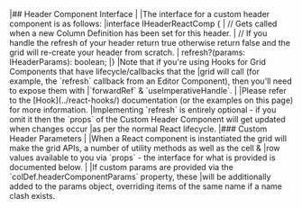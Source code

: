 <framework-specific-section frameworks="react">
|## Header Component Interface
|
|The interface for a custom header component is as follows:
</framework-specific-section>

<framework-specific-section frameworks="react">
<snippet transform={false} language="ts">
|interface IHeaderReactComp {
|    // Gets called when a new Column Definition has been set for this header.
|    // If you handle the refresh of your header return true otherwise return false and the grid will re-create your header from scratch.
|    refresh?(params: IHeaderParams): boolean;
|}
</snippet>
</framework-specific-section>

<framework-specific-section frameworks="react">
<note>
|Note that if you're using Hooks for Grid Components that have lifecycle/callbacks that the
|grid will call (for example, the `refresh` callback from an Editor Component), then you'll need to expose them with
|`forwardRef` & `useImperativeHandle`.
|
|Please refer to the [Hook](../react-hooks/) documentation (or the examples on this page) for more information.
</note>
</framework-specific-section>

<framework-specific-section frameworks="react">
<note>
|Implementing `refresh` is entirely optional - if you omit it then the `props` of the Custom Header Component will get updated when changes occur 
|as per the normal React lifecycle.
</note>
</framework-specific-section>

<framework-specific-section frameworks="react">
|### Custom Header Parameters
|
|When a React component is instantiated the grid will make the grid APIs, a number of utility methods as well as the cell &
|row values available to you via `props` - the interface for what is provided is documented below.
|
|If custom params are provided via the `colDef.headerComponentParams` property, these
|will be additionally added to the params object, overriding items of the same name if a name clash exists.
</framework-specific-section>